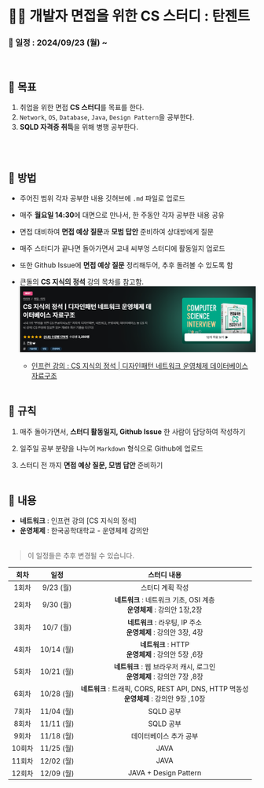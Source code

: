 # 👨‍💻 개발자 면접을 위한 CS 스터디 : 탄젠트 
### 📅 일정 : 2024/09/23 (월) ~ 
<br>

## 📄 목표
1. 취업을 위한 면접 **CS 스터디**를 목표를 한다.
2. `Network`, `OS`, `Database`, `Java`, `Design Pattern`을 공부한다.
3. **SQLD 자격증 취득**을 위해 병행 공부한다.
<br>
<br>

## 🤔 방법
- 주어진 범위 각자 공부한 내용 깃허브에 `.md` 파일로 업로드

- 매주 **월요일 14:30**에 대면으로 만나서, 한 주동안 각자 공부한 내용 공유

- 면접 대비하여 **면접 예상 질문**과 **모범 답안** 준비하여 상대방에게 질문

- 매주 스터디가 끝나면 돌아가면서 교내  씨부엉 스터디에 활동일지 업로드

- 또한 Github Issue에 **면접 예상 질문** 정리해두어, 추후 돌려볼 수 있도록 함

- 큰돌의 **CS 지식의 정석** 강의 목차를 참고함.
![alt text](.github/image.png)

   - [인프런 강의 : CS 지식의 정석 | 디자인패턴 네트워크 운영체제 데이터베이스 자료구조](https://www.inflearn.com/course/%EA%B0%9C%EB%B0%9C%EC%9E%90-%EB%A9%B4%EC%A0%91-cs-%ED%8A%B9%EA%B0%95)
<br><br>


## 📣 규칙
1. 매주 돌아가면서, **스터디 활동일지, Github Issue** 한 사람이 담당하여 작성하기

2. 일주일 공부 분량을 나누어 `Markdown` 형식으로 Github에 업로드

3. 스터디 전 까지 **면접 예상 질문, 모범 답안** 준비하기
<br><br>

## 📜 내용
- **네트워크** : 인프런 강의 [CS 지식의 정석]
- **운영체제** : 한국공학대학교 - 운영체제 강의안 
<br><br>
>이 일정들은 추후 변경될 수 있습니다.

| 회차 | 일정 | 스터디 내용 |
| :--: | :--: |:--: |
| 1회차 | 9/23 (월) | 스터디 계획 작성 |
| 2회차 | 9/30 (월) |**네트워크** : 네트워크 기초, OSI 계층 <br> **운영체제** : 강의안 1장,2장
| 3회차 | 10/7 (월) | **네트워크** : 라우팅, IP 주소 <br> **운영체제** : 강의안 3장, 4장 |
| 4회차 | 10/14 (월) | **네트워크** : HTTP <br> **운영체제** : 강의안 5장 ,6장 |
| 5회차 | 10/21 (월) | **네트워크** : 웹 브라우저 캐시, 로그인 <br> **운영체제** : 강의안 7장 ,8장 |
| 6회차 | 10/28 (월) | **네트워크** : 트래픽, CORS, REST API, DNS, HTTP 멱동성 <br> **운영체제** : 강의안 9장 ,10장 |
| 7회차 | 11/04 (월) | SQLD 공부 |
| 8회차 | 11/11 (월) | SQLD 공부 |
| 9회차 | 11/18 (월) | 데이터베이스 추가 공부 |
| 10회차 | 11/25 (월) | JAVA |
| 11회차 | 12/02 (월) | JAVA |
| 12회차 | 12/09 (월) | JAVA + Design Pattern |
